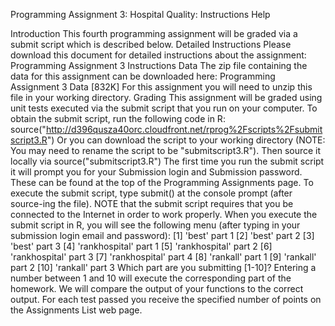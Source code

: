Programming Assignment 3: Hospital Quality: Instructions Help

Introduction
This fourth programming assignment will be graded via a submit script which is described below.
Detailed Instructions
Please download this document for detailed instructions about the assignment:
Programming Assignment 3 Instructions
Data
The zip file containing the data for this assignment can be downloaded here:
Programming Assignment 3 Data [832K]
For this assignment you will need to unzip this file in your working directory.
Grading
This assignment will be graded using unit tests executed via the submit script that you run on your computer. To obtain the submit script, run the following code in R:
source("http://d396qusza40orc.cloudfront.net/rprog%2Fscripts%2Fsubmitscript3.R")
Or you can download the script to your working directory (NOTE: You may need to rename the script to be "submitscript3.R"). Then source it locally via
source("submitscript3.R")
The first time you run the submit script it will prompt you for your Submission login and Submission password. These can be found at the top of the Programming Assignments page. To execute the submit script, type
submit()
at the console prompt (after source-ing the file). NOTE that the submit script requires that you be connected to the Internet in order to work properly. When you execute the submit script in R, you will see the following menu (after typing in your submission login email and password):
[1] 'best' part 1
[2] 'best' part 2
[3] 'best' part 3
[4] 'rankhospital' part 1
[5] 'rankhospital' part 2
[6] 'rankhospital' part 3
[7] 'rankhospital' part 4
[8] 'rankall' part 1
[9] 'rankall' part 2
[10] 'rankall' part 3
Which part are you submitting [1-10]? 
Entering a number between 1 and 10 will execute the corresponding part of the homework. We will compare the output of your functions to the correct output. For each test passed you receive the specified number of points on the Assignments List web page.
